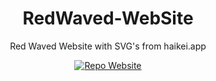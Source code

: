 <div align="center">
 <h1>RedWaved-WebSite</h1>
 <p>Red Waved Website with SVG's from haikei.app</p>

 <a href="https://corentinl5.github.io/RedWaved-WebSite">
  <img src="https://img.shields.io/website?url=https%3A%2F%2Fcorentinl5.github.io%2FRedWaved-WebSite%2F&style=for-the-badge" alt="Repo Website">
 </a>
</div>
